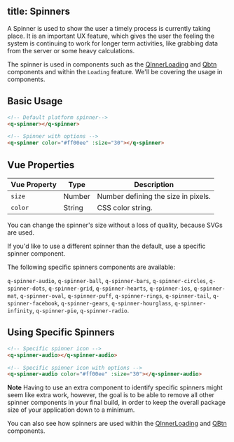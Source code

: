 title: Spinners
---
A Spinner is used to show the user a timely process is currently taking place. It is an important UX feature, which gives the user the feeling the system is continuing to work for longer term activities, like grabbing data from the server or some heavy calculations.   

The spinner is used in components such as the [QInnerLoading](inner-loading.html) and [Qbtn](buttons.html) components and within the `Loading` feature. We'll be covering the usage in components. 

<input type="hidden" data-fullpage-demo="web-components/spinner">

## Basic Usage
``` html
<!-- Default platform spinner-->
<q-spinner></q-spinner>

<!-- Spinner with options -->
<q-spinner color="#ff00ee" :size="30"></q-spinner>

```

## Vue Properties
| Vue Property | Type | Description |
| --- | --- | --- |
| `size` | Number | Number defining the size in pixels. |
| `color` | String | CSS color string. |

You can change the spinner's size without a loss of quality, because SVGs are used.

If you'd like to use a different spinner than the default, use a specific spinner component. 

The following specific spinners components are available:

 `q-spinner-audio`, `q-spinner-ball`, `q-spinner-bars`, `q-spinner-circles`, `q-spinner-dots`, `q-spinner-grid`, `q-spinner-hearts`, `q-spinner-ios`, `q-spinner-mat`, `q-spinner-oval`, `q-spinner-puff`, `q-spinner-rings`, `q-spinner-tail`, `q-spinner-facebook`, `q-spinner-gears`, `q-spinner-hourglass`, `q-spinner-infinity`, `q-spinner-pie`, `q-spinner-radio`.


## Using Specific Spinners

```html
<!-- Specific spinner icon -->
<q-spinner-audio></q-spinner-audio>

<!-- Specific spinner icon with options -->
<q-spinner-audio color="#ff00ee" :size="30"></q-spinner-audio>

```

**Note**
Having to use an extra component to identify specific spinners might seem like extra work, however, the goal is to be able to remove all other spinner components in your final build, in order to keep the overall package size of your application down to a minimum.  

You can also see how spinners are used within the [QInnerLoading](/components/inner-loading.html) and [QBtn](/components/buttons.html) components.
